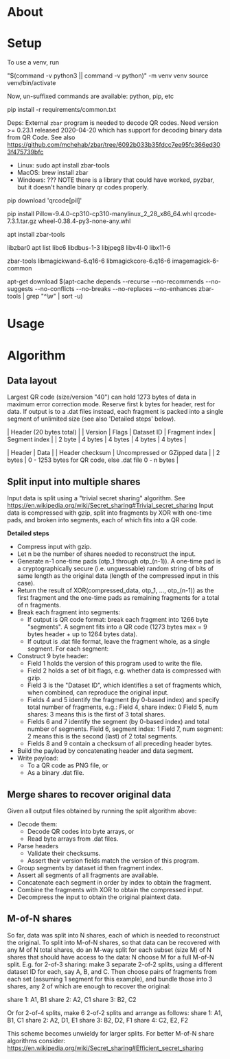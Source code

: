 # About



# Setup

To use a venv, run

"$(command -v python3 || command -v python)" -m venv venv
source venv/bin/activate

Now, un-suffixed commands are available: python, pip, etc

pip install -r requirements/common.txt


Deps: External `zbar` program is needed to decode QR codes.
Need version >= 0.23.1 released 2020-04-20 which has support for decoding
binary data from QR Code.
See also https://github.com/mchehab/zbar/tree/6092b033b35fdcc7ee95fc366ed303f475739bfc
- Linux:   sudo apt install zbar-tools
- MacOS:   brew install zbar
- Windows: ???
NOTE there is a library that could have worked, pyzbar, but it doesn't handle
binary qr codes properly.


pip download 'qrcode[pil]'

pip install
Pillow-9.4.0-cp310-cp310-manylinux_2_28_x86_64.whl  qrcode-7.3.1.tar.gz  wheel-0.38.4-py3-none-any.whl


apt install zbar-tools

libzbar0
apt list libc6  libdbus-1-3  libjpeg8  libv4l-0 libx11-6

zbar-tools
libmagickwand-6.q16-6
 libmagickcore-6.q16-6
 imagemagick-6-common

apt-get download $(apt-cache depends --recurse --no-recommends --no-suggests --no-conflicts --no-breaks --no-replaces --no-enhances zbar-tools | grep "^\w" | sort -u)

# Usage


# Algorithm

## Data layout
Largest QR code (size/version "40") can hold 1273 bytes of data in maximum
error correction mode. Reserve first k bytes for header, rest for data.
If output is to a .dat files instead, each fragment is packed into a single
segment of unlimited size (see also 'Detailed steps' below).

| Header (20 bytes total)                                         |
| Version | Flags   | Dataset ID | Fragment index | Segment index |
| 2 byte  | 4 bytes | 4 bytes    | 4 bytes        | 4 bytes       |

| Header          | Data                                                   |
| Header checksum | Uncompressed or GZipped data                           |
| 2 bytes         | 0 - 1253 bytes for QR code, else .dat file 0 - n bytes |


## Split input into multiple shares
Input data is split using a "trivial secret sharing" algorithm.
See https://en.wikipedia.org/wiki/Secret_sharing#Trivial_secret_sharing
Input data is compressed with gzip, split into fragments by XOR with
one-time pads, and broken into segments, each of which fits into a QR code.

**Detailed steps**
- Compress input with gzip.
- Let n be the number of shares needed to reconstruct the input.
- Generate n-1 one-time pads (otp_1 through otp_(n-1)). A one-time pad is a
  cryptographically secure (i.e. unguessable) random string of bits of same
  length as the original data (length of the compressed input in this case).
- Return the result of XOR(compressed_data, otp_1, ..., otp_(n-1)) as the
  first fragment and the one-time pads as remaining fragments for a total of
  n fragments.
- Break each fragment into segments:
  - If output is QR code format: break each fragment into 1266 byte
    "segments". A segment fits into a QR code (1273 bytes max = 9 bytes
    header + up to 1264 bytes data).
  - If output is .dat file format, leave the fragment whole, as a single
    segment.
For each segment:
- Construct 9 byte header:
  - Field 1 holds the version of this program used to write the file.
  - Field 2 holds a set of bit flags, e.g. whether data is compressed with
    gzip.
  - Field 3 is the "Dataset ID", which identifies a set of fragments
    which, when combined, can reproduce the original input.
  - Fields 4 and 5 identify the fragment (by 0-based index) and specify total
    number of fragments, e.g.:
      Field 4, share index: 0
      Field 5, num shares:  3
    means this is the first of 3 total shares.
  - Fields 6 and 7 identify the segment (by 0-based index) and total number
    of segments.
      Field 6, segment index: 1
      Field 7, num segment:   2
    means this is the second (last) of 2 total segments.
  - Fields 8 and 9 contain a checksum of all preceding header bytes.
- Build the payload by concatenating header and data segment.
- Write payload:
  - To a QR code as PNG file, or
  - As a binary .dat file.


## Merge shares to recover original data
Given all output files obtained by running the split algorithm above:
- Decode them:
  - Decode QR codes into byte arrays, or
  - Read byte arrays from .dat files.
- Parse headers
  - Validate their checksums.
  - Assert their version fields match the version of this program.
- Group segments by dataset id then fragment index.
- Assert all segments of all fragments are available.
- Concatenate each segment in order by index to obtain the fragment.
- Combine the fragments with XOR to obtain the compressed input.
- Decompress the input to obtain the original plaintext data.


## M-of-N shares
So far, data was split into N shares, each of which is needed to reconstruct
the original. To split into M-of-N shares, so that data can be recovered with
any M of N total shares, do an M-way split for each subset (size M) of N
shares that should have access to the data: N choose M for a full M-of-N
split.
E.g. for 2-of-3 sharing: make 3 separate 2-of-2 splits, using a different
dataset ID for each, say A, B, and C.
Then choose pairs of fragments from each set (assuming 1 segment for this
example), and bundle those into 3 shares, any 2 of which are enough to
recover the original:

share 1:  A1, B1
share 2:  A2,     C1
share 3:      B2, C2

Or for 2-of-4 splits, make 6 2-of-2 splits and arrange as follows:
share 1:  A1, B1, C1
share 2:  A2,         D1, E1
share 3:      B2,     D2,     F1
share 4:          C2,     E2, F2

This scheme becomes unwieldy for larger splits. For better M-of-N share
algorithms consider:
https://en.wikipedia.org/wiki/Secret_sharing#Efficient_secret_sharing
